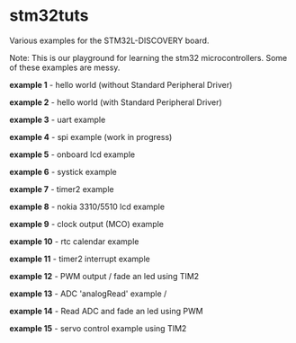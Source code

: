 stm32tuts
=========

Various examples for the STM32L-DISCOVERY board.

Note: This is our playground for learning the stm32 microcontrollers. Some of these examples are messy.

**example 1** - hello world (without Standard Peripheral Driver)

**example 2** - hello world (with Standard Peripheral Driver)

**example 3** - uart example

**example 4** - spi example (work in progress)

**example 5** - onboard lcd example

**example 6** - systick example

**example 7** - timer2 example

**example 8** - nokia 3310/5510 lcd example

**example 9** - clock output (MCO) example

**example 10** - rtc calendar example

**example 11** - timer2 interrupt example

**example 12** - PWM output / fade an led using TIM2

**example 13** - ADC 'analogRead' example / 

**example 14** - Read ADC and fade an led using PWM

**example 15** - servo control example using TIM2
